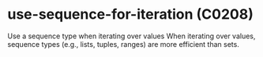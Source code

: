 # use-sequence-for-iteration (C0208)

Use a sequence type when iterating over values When iterating over
values, sequence types (e.g., lists, tuples, ranges) are more efficient
than sets.
